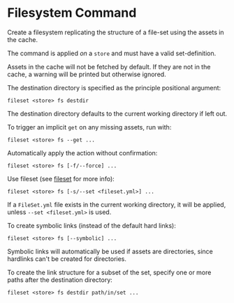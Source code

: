 Filesystem Command
==================

Create a filesystem replicating the structure of a file-set using the assets
in the cache.

The command is applied *on* a `store` and must have a valid set-definition.

Assets in the cache will not be fetched by default. If they are not in the cache,
a warning will be printed but otherwise ignored.

The destination directory is specified as the principle positional argument:

```console
fileset <store> fs destdir
```

The destination directory defaults to the current working directory if left out.

To trigger an implicit `get` on any missing assets, run with:

```console
fileset <store> fs --get ...
```

Automatically apply the action without confirmation:

```console
fileset <store> fs [-f/--force] ...
```

Use fileset (see [fileset](../fileset.md#sets) for more info):

```console
fileset <store> fs [-s/--set <fileset.yml>] ...
```

If a `FileSet.yml` file exists in the current working directory, it will be applied,
unless `--set <fileset.yml>` is used.

To create symbolic links (instead of the default hard links):

```console
fileset <store> fs [--symbolic] ...
```

Symbolic links will automatically be used if assets are directories, since hardlinks
can't be created for directories.

To create the link structure for a subset of the set, specify one or more paths after
the destination directory:

```console
fileset <store> fs destdir path/in/set ...
```

